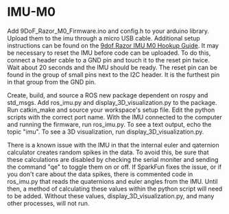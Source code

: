 # IMU-M0

Add 9DoF_Razor_M0_Firmware.ino and config.h to your arduino library. Upload them to the imu through a micro USB cable. Additional setup instructions can be found on the [9dof Razor IMU M0 Hookup Guide](https://learn.sparkfun.com/tutorials/9dof-razor-imu-m0-hookup-guide). It may be necessary to reset the IMU before code can be uploaded. To do this, connect a header cable to a GND pin and touch it to the reset pin twice. Wait about 20 seconds and the IMU should be ready. The reset pin can be found in the group of small pins next to the I2C header. It is the furthest pin in that group from the GND pin.

Create, build, and source a ROS new package dependent on rospy and std_msgs. Add ros_imu.py and display_3D_visualization.py to the package. Run catkin_make and source your workspace's setup file. Edit the python scripts with the correct port name. With the IMU connected to the computer and running the firmware, run ros_imu.py. To see a text output, echo the topic "imu". To see a 3D visualization, run display_3D_visualization.py.

There is a known issue with the IMU in that the internal euler and qaternion calculator creates random spikes in the data. To avoid this, be sure that these calculations are disabled by checking the serial moniter and sending the command "qe" to toggle them on or off. If SparkFun fixes the issue, or if you don't care about the data spikes, there is commented code in ros_imu.py that reads the quaternions and euler angles from the IMU. Until then, a method of calculating these values within the python script will need to be added. Without these values, display_3D_visualization.py, and many other processes, will not run.

